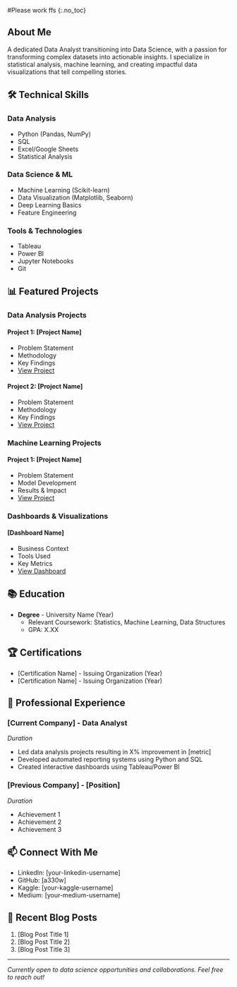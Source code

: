 #Please work ffs {:.no_toc}

## About Me
A dedicated Data Analyst transitioning into Data Science, with a passion for transforming complex datasets into actionable insights. I specialize in statistical analysis, machine learning, and creating impactful data visualizations that tell compelling stories.

## 🛠️ Technical Skills

### Data Analysis
- Python (Pandas, NumPy)
- SQL
- Excel/Google Sheets
- Statistical Analysis

### Data Science & ML
- Machine Learning (Scikit-learn)
- Data Visualization (Matplotlib, Seaborn)
- Deep Learning Basics
- Feature Engineering

### Tools & Technologies
- Tableau
- Power BI
- Jupyter Notebooks
- Git

## 📊 Featured Projects

### Data Analysis Projects
#### Project 1: [Project Name]
- Problem Statement
- Methodology
- Key Findings
- [View Project](link)

#### Project 2: [Project Name]
- Problem Statement
- Methodology
- Key Findings
- [View Project](link)

### Machine Learning Projects
#### Project 1: [Project Name]
- Problem Statement
- Model Development
- Results & Impact
- [View Project](link)

### Dashboards & Visualizations
#### [Dashboard Name]
- Business Context
- Tools Used
- Key Metrics
- [View Dashboard](link)

## 📚 Education
- **Degree** - University Name (Year)
  - Relevant Coursework: Statistics, Machine Learning, Data Structures
  - GPA: X.XX

## 🏆 Certifications
- [Certification Name] - Issuing Organization (Year)
- [Certification Name] - Issuing Organization (Year)

## 💼 Professional Experience

### [Current Company] - Data Analyst
*Duration*
- Led data analysis projects resulting in X% improvement in [metric]
- Developed automated reporting systems using Python and SQL
- Created interactive dashboards using Tableau/Power BI

### [Previous Company] - [Position]
*Duration*
- Achievement 1
- Achievement 2
- Achievement 3

## 📫 Connect With Me
- LinkedIn: [your-linkedin-username]
- GitHub: [a330w]
- Kaggle: [your-kaggle-username]
- Medium: [your-medium-username]

## 📝 Recent Blog Posts
1. [Blog Post Title 1]
2. [Blog Post Title 2]
3. [Blog Post Title 3]

---
*Currently open to data science opportunities and collaborations. Feel free to reach out!*
